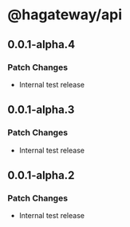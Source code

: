 # @hagateway/api

## 0.0.1-alpha.4

### Patch Changes

- Internal test release

## 0.0.1-alpha.3

### Patch Changes

- Internal test release

## 0.0.1-alpha.2

### Patch Changes

- Internal test release

